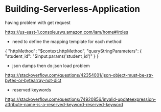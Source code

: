 # Building-Serverless-Application

having problem with get request

https://us-east-1.console.aws.amazon.com/iam/home#/roles

- need to define the mapping template for each method

{
"httpMethod": "$context.httpMethod",
  "queryStringParameters": {
    "student_id": "$input.params('student_id')"
}
}

- json dumps then do json load problem

https://stackoverflow.com/questions/42354001/json-object-must-be-str-bytes-or-bytearray-not-dict

- reserved keywords

https://stackoverflow.com/questions/74920856/invalid-updateexpression-attribute-name-is-a-reserved-keyword-reserved-keyword
